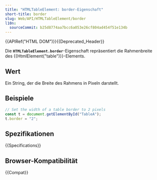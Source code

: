 ```yaml
---
title: "HTMLTableElement: border-Eigenschaft"
short-title: border
slug: Web/API/HTMLTableElement/border
l10n:
  sourceCommit: b25d8774aa7bcc6a053e26cf804ad454f51e134b
---
```


{{APIRef("HTML DOM")}}{{Deprecated_Header}}

Die **`HTMLTableElement.border`**-Eigenschaft repräsentiert die
Rahmenbreite des {{HtmlElement("table")}}-Elements.

## Wert

Ein String, der die Breite des Rahmens in Pixeln darstellt.

## Beispiele

```js
// Set the width of a table border to 2 pixels
const t = document.getElementById("TableA");
t.border = "2";
```

## Spezifikationen

{{Specifications}}

## Browser-Kompatibilität

{{Compat}}
